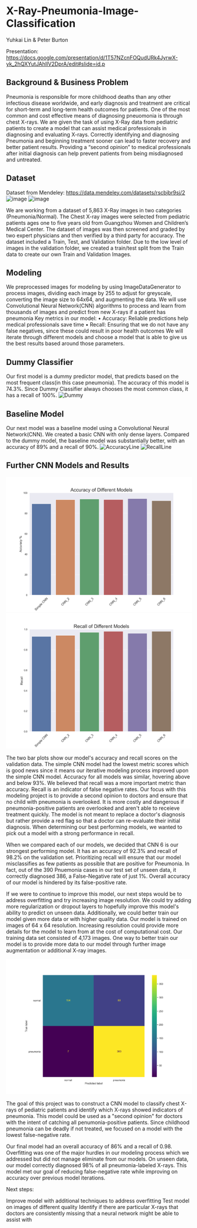 # X-Ray-Pneumonia-Image-Classification

Yuhkai Lin & Peter Burton

Presentation: https://docs.google.com/presentation/d/1T57NZcnFOQudURk4JyrwX-yk_2hQXYutJAhIlV2DprA/edit#slide=id.p

## Background & Business Problem

Pneumonia is responsible for more childhood deaths than any other infectious disease worldwide, and early diagnosis and treatment are critical for short-term and long-term health outcomes for patients. One of the most common and cost effective means of diagnosing pneuomonia is through chest X-rays. 
We are given the task of using X-Ray data from pediatric patients to create a model that can assist medical professionals in diagnosing and evaluating X-rays. 
Correctly identifying and diagnosing Pneumonia and beginning treatment sooner can lead to faster recovery and better patient results. 
Providing a “second opinion” to medical professionals after initial diagnosis can help prevent patients from being misdiagnosed and untreated. 

## Dataset

Dataset from Mendeley: https://data.mendeley.com/datasets/rscbjbr9sj/2
![image](Images/Xraynormal.png)
![image](ImagesXraypne.png)

We are working from a dataset of  5,863 X-Ray images in two categories (Pneumonia/Normal). The Chest X-ray images were selected from pediatric patients ages one to five years old from Guangzhou Women and Children’s Medical Center. 
The dataset of images was then screened and graded by two expert physicians and then verified by a third party for accuracy. 
The dataset included a Train, Test, and Validation folder. Due to the low level of images in the validation folder, we created a train/test split from the Train data to create our own Train and Validation Images. 

## Modeling

We preprocessed images for modeling by using ImageDataGenerator to process images, dividing each image by 255 to adjust for greyscale, converting the image size to 64x64, and augmenting the data. 
We will use Convolutional Neural Network(CNN) algorithms to process and learn from thousands of images and predict from new X-rays if a patient has pneumonia 
Key metrics in our model:
•	Accuracy: Reliable predictions help medical professionals save time
•	Recall: Ensuring that we do not have any false negatives, since these could result in poor health outcomes
We will iterate through different models and choose a model that is able to give us the best results based around those parameters. 

## Dummy Classifier

Our first model is a dummy predictor model, that predicts based on the most frequent class(in this case pneumonia). The accuracy of this model is 74.3%. Since Dummy Classifier always chooses the most common class, it has a recall of 100%. 
![Dummy](Images/DummyConfusion.png)

## Baseline Model

Our next model was a baseline model using a Convolutional Neural Network(CNN). We created a basic CNN with only dense layers.  Compared to the dummy model, the baseline model was substantially better, with an accuracy of 89% and a recall of 90%. 
![AccuracyLine](/Images/AccuracyOverEpochs1.png)
![RecallLine](/Images/RecallOverEpochs1.png)

## Further CNN Models and Results

![AccuracyBar](Images/AccuracyBar.png)
![RecallBar](Images/RecallBar.png)

The two bar plots show our model's accuracy and recall scores on the validation data. The simple CNN model had the lowest metric scores which is good news since it means our iterative modeling process improved upon the simple CNN model. Accuracy for all models was similar, hovering above and below 93%. We believed that recall was a more important metric than accuracy. Recall is an indicator of false negative rates. Our focus with this modeling project is to provide a second opinion to doctors and ensure that no child with pneumonia is overlooked. It is more costly and dangerous if pneumonia-positive patients are overlooked and aren't able to receieve treatment quickly. The model is not meant to replace a doctor's diagnosis but rather provide a red flag so that a doctor can re-evaluate their initial diagnosis. When determining our best performing models, we wanted to pick out a model with a strong performance in recall.

When we compared each of our models, we decided that CNN 6 is our strongest performing model. It has an accuracy of 92.3% and recall of 98.2% on the validation set. Prioritizing recall will ensure that our model misclassifies as few patients as possible that are positive for Pneumonia. In fact, out of the 390 Pnuemonia cases in our test set of unseen data, it correctly diagnosed 386, a False-Negative rate of just 1%. Overall accuracy of our model is hindered by its false-positive rate.

If we were to continue to improve this model, our next steps would be to address overfitting and try increasing image resolution. We could try adding more regularization or dropout layers to hopefully improve this model's ability to predict on unseen data. Additionally, we could better train our model given more data or with higher quality data. Our model is trained on images of 64 x 64 resolution. Increasing resolution could provide more details for the model to learn from at the cost of computational cost. Our training data set consisted of 4,173 images. One way to better train our model is to provide more data to our model through further image augmentation or additional X-ray images.

![ConfusionFinal](Images/ConfMat.png)

The goal of this project was to construct a CNN model to classify chest X-rays of pediatric patients and identify which X-rays showed indicators of pneumonia. This model could be used as a "second opinion" for doctors with the intent of catching all penumonia-positive patients. Since childhood pneumonia can be deadly if not treated, we focused on a model with the lowest false-negative rate.

Our final model had an overall accuracy of 86% and a recall of 0.98. Overfitting was one of the major hurdles in our modeling process which we addressed but did not manage eliminate from our models. On unseen data, our model correctly diagnosed 98% of all pneumonia-labeled X-rays. This model met our goal of reducing false-negative rate while improving on accuracy over previous model iterations.

Next steps:

Improve model with additional techniques to address overfitting
Test model on images of different quality
Identify if there are particular X-rays that doctors are consistently missing that a neural network might be able to assist with
